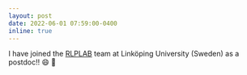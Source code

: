 ```yaml
---
layout: post
date: 2022-06-01 07:59:00-0400
inline: true
---
```


I have joined the <a href="https://rlplab.com/">RLPLAB</a> team at Linköping University (Sweden) as a postdoc!! :smile: :tada:
